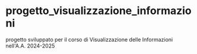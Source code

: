 # progetto_visualizzazione_informazioni
progetto sviluppato per il corso di Visualizzazione delle Informazioni nell'A.A. 2024-2025
